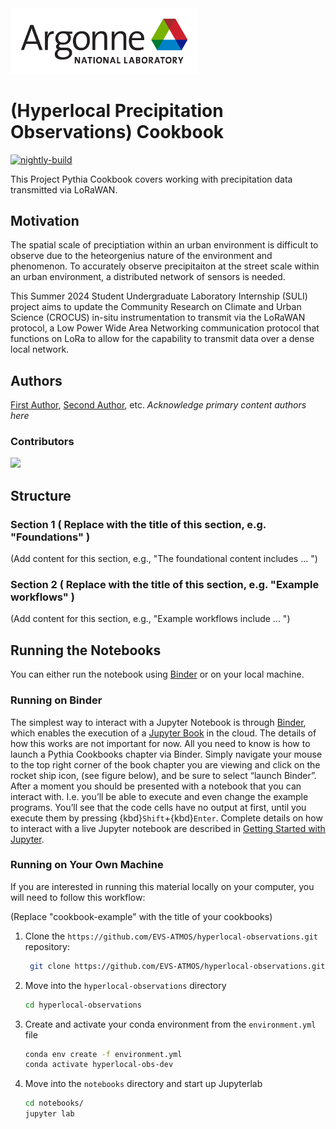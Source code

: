 <img src="ANL_RGB-01.png" alt="thumbnail" width="300"/>

# (Hyperlocal Precipitation Observations) Cookbook

[![nightly-build](https://github.com/EVS-ATMOS/hyperlocal-observations/actions/workflows/nightly-build.yaml/badge.svg)](https://github.com/EVS-ATMOS/hyperlocal-observations/actions/workflows/nightly-build.yaml)

This Project Pythia Cookbook covers working with precipitation data transmitted via LoRaWAN. 

## Motivation

The spatial scale of preciptiation within an urban environment is difficult to observe due to the heteorgenius nature of the environment and phenomenon. 
To accurately observe precipitaiton at the street scale within an urban environment, a distributed network of sensors is needed.

This Summer 2024 Student Undergraduate Laboratory Internship (SULI) project aims to update the Community Research on Climate and Urban Science (CROCUS) in-situ 
instrumentation to transmit via the LoRaWAN protocol, a Low Power Wide Area Networking communication protocol that functions on LoRa to allow for the capability
to transmit data over a dense local network. 

## Authors

[First Author](@first-author), [Second Author](@second-author), etc. _Acknowledge primary content authors here_

### Contributors

<a href="https://github.com/EVS-ATMOS/hyperlocal-observations/graphs/contributors">
  <img src="https://contrib.rocks/image?repo=EVS-ATMOS/hyperlocal-observations" />
</a>

## Structure

### Section 1 ( Replace with the title of this section, e.g. "Foundations" )

(Add content for this section, e.g., "The foundational content includes ... ")

### Section 2 ( Replace with the title of this section, e.g. "Example workflows" )

(Add content for this section, e.g., "Example workflows include ... ")

## Running the Notebooks

You can either run the notebook using [Binder](https://binder.projectpythia.org/) or on your local machine.

### Running on Binder

The simplest way to interact with a Jupyter Notebook is through
[Binder](https://binder.projectpythia.org/), which enables the execution of a
[Jupyter Book](https://jupyterbook.org) in the cloud. The details of how this works are not
important for now. All you need to know is how to launch a Pythia
Cookbooks chapter via Binder. Simply navigate your mouse to
the top right corner of the book chapter you are viewing and click
on the rocket ship icon, (see figure below), and be sure to select
“launch Binder”. After a moment you should be presented with a
notebook that you can interact with. I.e. you’ll be able to execute
and even change the example programs. You’ll see that the code cells
have no output at first, until you execute them by pressing
{kbd}`Shift`\+{kbd}`Enter`. Complete details on how to interact with
a live Jupyter notebook are described in [Getting Started with
Jupyter](https://foundations.projectpythia.org/foundations/getting-started-jupyter.html).

### Running on Your Own Machine

If you are interested in running this material locally on your computer, you will need to follow this workflow:

(Replace "cookbook-example" with the title of your cookbooks)

1. Clone the `https://github.com/EVS-ATMOS/hyperlocal-observations.git` repository:

   ```bash
    git clone https://github.com/EVS-ATMOS/hyperlocal-observations.git
   ```

1. Move into the `hyperlocal-observations` directory
   ```bash
   cd hyperlocal-observations
   ```
1. Create and activate your conda environment from the `environment.yml` file
   ```bash
   conda env create -f environment.yml
   conda activate hyperlocal-obs-dev
   ```
1. Move into the `notebooks` directory and start up Jupyterlab
   ```bash
   cd notebooks/
   jupyter lab
   ```

